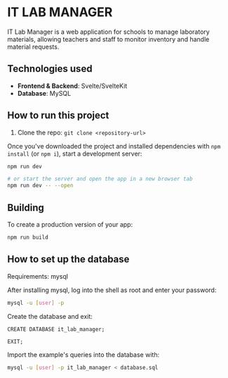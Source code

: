 # IT LAB MANAGER
IT Lab Manager is a web application for schools to manage laboratory materials, allowing teachers and staff to monitor inventory and handle material requests.


## Technologies used
- **Frontend & Backend**: Svelte/SvelteKit
- **Database**: MySQL


## How to run this project
1. Clone the repo: `git clone <repository-url>`

Once you've downloaded the project and installed dependencies with `npm install` (or `npm i`), start a development server:

```bash
npm run dev

# or start the server and open the app in a new browser tab
npm run dev -- --open
```

## Building
To create a production version of your app:
```bash
npm run build
```

## How to set up the database
Requirements: mysql

After installing mysql, log into the shell as root and enter your password:
```bash
mysql -u [user] -p
```

Create the database and exit:
```mysql
CREATE DATABASE it_lab_manager;
```
```mysql
EXIT;
```

Import the example's queries into the database with:
```bash
mysql -u [user] -p it_lab_manager < database.sql
```